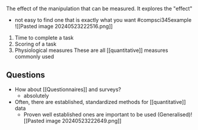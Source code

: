 The effect of the manipulation that can be measured. It explores the "effect"
- not easy to find one that is exactly what you want
#compsci345example 
![[Pasted image 20240523222516.png]]
1. Time to complete a task
2. Scoring of a task
3. Physiological measures
These are all [[quantitative]] measures commonly used
## Questions
- How about [[Questionnaires]] and surveys?
	- absolutely
- Often, there are established, standardized methods for [[quantitative]] data
	- Proven well established ones are important to be used (Generalised)![[Pasted image 20240523222649.png]]